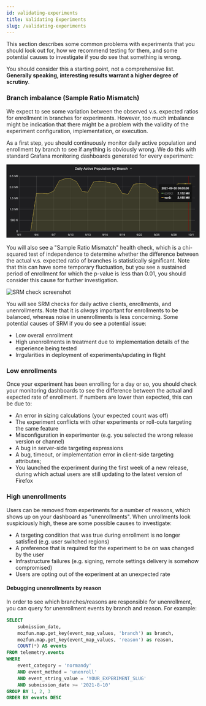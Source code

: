 ```yaml
---
id: validating-experiments
title: Validating Experiments
slug: /validating-experiments
---
```


This section describes some common problems with experiments that you should look out for, how we recommend testing for them, and some potential causes to investigate if you do see that something is wrong.

You should consider this a starting point, not a comprehensive list. **Generally speaking, interesting results warrant a higher degree of scrutiny**.

### Branch imbalance (Sample Ratio Mismatch)

We expect to see some variation between the observed v.s. expected ratios for enrollment in branches for experiments. However, too much imbalance might be indication that there might be a problem with the validity of the experiment configuration, implementation, or execution.

As a first step, you should continuously monitor daily active population and enrollment by branch to see if anything is obviously wrong. We do this with standard Grafana monitoring dashboards generated for every experiment:

![Daily active population is 2.152m control, 2.150m treatment](/img/bucketing/daily-active-pop.png)

You will also see a "Sample Ratio Mismatch" health check, which is a chi-squared test of independence to determine whether the difference between the actual v.s. expected ratio of branches is statistically significant. Note that this can have some temporary fluctuation, but you see a sustained period of enrollment for which the p-value is less than 0.01, you should consider this cause for further investigation.

![SRM check screenshot](https://user-images.githubusercontent.com/1455535/137956046-c63f8c40-df02-4641-9259-14f02c021945.png)

You will see SRM checks for daily active clients, enrollments, and unenrollments. Note that it is *always* important for enrollments to be balanced, whereas noise in unenrollments is less concerning. Some potential causes of SRM if you do see a potential issue:

- Low overall enrollment
- High unenrollments in treatment due to implementation details of the experience being tested
- Irrgularities in deployment of experiments/updating in flight

### Low enrollments

Once your experiment has been enrolling for a day or so, you should check your monitoring dashboards to see the difference between the actual and expected rate of enrollment. If numbers are lower than expected, this can be due to:

- An error in sizing calculations (your expected count was off)
- The experiment conflicts with other experiments or roll-outs targeting the same feature
- Misconfiguration in experimenter (e.g. you selected the wrong release version or channel)
- A bug in server-side targeting expressions
- A bug, timeout, or implementation error in client-side targeting attributes;
- You launched the experiment during the first week of a new release, during which actual users are still updating to the latest version of Firefox

### High unenrollments

Users can be removed from experiments for a number of reasons, which shows up on your dashboard as "unenrollments". When unrollments look suspiciously high, these are some possible causes to investigate:

- A targeting condition that was true during enrollment is no longer satisfied (e.g. user switched regions)
- A preference that is required for the experiment to be on was changed by the user
- Infrastructure failures (e.g. signing, remote settings delivery is somehow compromised)
- Users are opting out of the experiment at an unexpected rate

#### Debugging unenrollments by reason

In order to see which branches/reasons are responsible for unenrollment, you can query for unenrollment events by branch and reason. For example:

```sql
SELECT
    submission_date,
    mozfun.map.get_key(event_map_values, 'branch') as branch,
    mozfun.map.get_key(event_map_values, 'reason') as reason,
    COUNT(*) AS events
FROM telemetry.events
WHERE
    event_category = 'normandy'
    AND event_method = 'unenroll'
    AND event_string_value = 'YOUR_EXPERIMENT_SLUG'
    AND submission_date >= '2021-8-10'
GROUP BY 1, 2, 3
ORDER BY events DESC
```
